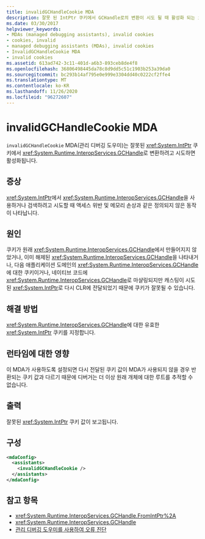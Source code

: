 ```yaml
---
title: invalidGCHandleCookie MDA
description: 잘못 된 IntPtr 쿠키에서 GCHandle로의 변환이 시도 될 때 활성화 되는 invalidGCHandleCookie MDA (관리 디버깅 도우미)를 검토 합니다.
ms.date: 03/30/2017
helpviewer_keywords:
- MDAs (managed debugging assistants), invalid cookies
- cookies, invalid
- managed debugging assistants (MDAs), invalid cookies
- InvalidGCHandleCookie MDA
- invalid cookies
ms.assetid: 613ad742-3c11-401d-a6b3-893ceb8de4f8
ms.openlocfilehash: 36806498445da78c8d9dd5c51c1903b253a39da0
ms.sourcegitcommit: bc293b14af795e0e999e3304dd40c0222cf2ffe4
ms.translationtype: MT
ms.contentlocale: ko-KR
ms.lasthandoff: 11/26/2020
ms.locfileid: "96272607"
---
```

# <a name="invalidgchandlecookie-mda"></a>invalidGCHandleCookie MDA

`invalidGCHandleCookie` MDA(관리 디버깅 도우미)는 잘못된 <xref:System.IntPtr> 쿠키에서 <xref:System.Runtime.InteropServices.GCHandle>로 변환하려고 시도하면 활성화됩니다.  
  
## <a name="symptoms"></a>증상  

 <xref:System.IntPtr>에서 <xref:System.Runtime.InteropServices.GCHandle>을 사용하거나 검색하려고 시도할 때 액세스 위반 및 메모리 손상과 같은 정의되지 않은 동작이 나타납니다.  
  
## <a name="cause"></a>원인  

 쿠키가 원래 <xref:System.Runtime.InteropServices.GCHandle>에서 만들어지지 않았거나, 이미 해제된 <xref:System.Runtime.InteropServices.GCHandle>을 나타내거나, 다음 애플리케이션 도메인의 <xref:System.Runtime.InteropServices.GCHandle>에 대한 쿠키이거나, 네이티브 코드에 <xref:System.Runtime.InteropServices.GCHandle>로 마샬링되지만 캐스팅이 시도된 <xref:System.IntPtr>로 다시 CLR에 전달되었기 때문에 쿠키가 잘못될 수 있습니다.  
  
## <a name="resolution"></a>해결 방법  

 <xref:System.Runtime.InteropServices.GCHandle>에 대한 유효한 <xref:System.IntPtr> 쿠키를 지정합니다.  
  
## <a name="effect-on-the-runtime"></a>런타임에 대한 영향  

 이 MDA가 사용하도록 설정되면 다시 전달된 쿠키 값이 MDA가 사용되지 않을 경우 반환되는 쿠키 값과 다르기 때문에 디버거는 더 이상 원래 개체에 대한 루트를 추적할 수 없습니다.  
  
## <a name="output"></a>출력  

 잘못된 <xref:System.IntPtr> 쿠키 값이 보고됩니다.  
  
## <a name="configuration"></a>구성  
  
```xml  
<mdaConfig>  
  <assistants>  
    <invalidGCHandleCookie />  
  </assistants>  
</mdaConfig>  
```  
  
## <a name="see-also"></a>참고 항목

- <xref:System.Runtime.InteropServices.GCHandle.FromIntPtr%2A>
- <xref:System.Runtime.InteropServices.GCHandle>
- [관리 디버깅 도우미를 사용하여 오류 진단](diagnosing-errors-with-managed-debugging-assistants.md)
